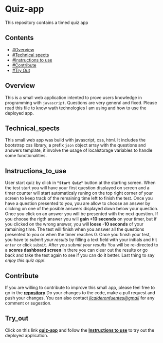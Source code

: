 # Quiz-app
This repository contains a timed quiz app

## Contents
- [#Overview]('#Overview')
- [#Technical spects]('#Technical_spects')
- [#Instructions to use]('#Instructions_to_use')
- [#Contribute]('#Contribute')
- [#Try Out]('#Try_out')

## Overview
This is a small web application intented to prove users knowledge in programming with `javascript`. Questions are very general and fixed. Please read this file to know wath technologies I am using and how to use the deployed app.

## Technical_spects
This small web app was build with javascript, css, html. It includes the bootstrap css library, a prefix `json` object array with the questions and answers template, it involve the usage of localstorage variables to handle some functionalities.

## Instructions_to_use
User start quiz by click in **`"Start Quiz"`** button at the starting screen. When the test start you will have your first question displayed on screen and a timer counter will start automaticaly runing on the top right corner of your screen to keep track of the remaining time left to finish the test. Once you have a question presented to you, you are allow to choose an answer by clicking on one of the posible answers displayed down below your question. Once you click on an answer you will be presented with the next question. If you choose the rigth answer you will **gain +10 seconds** on your timer, but if you clicked on the wrong answer, you will **loose -10 seconds** of your ramaining time. The test will finish when you answer all the questions presented to you or when the timer reaches 0. Once you finish your test, you have to *submit your results* by filling a text field with your initials and hit `enter` or click `submit`. After you *submit your results* You will be re-directed to a **scores dashboard screen** in there you can clear out the results or go back and take the test again to see if you can do it better. Last thing to say *enjoy this quiz app!*.

## Contribute
If you are willing to contribute to improve this small app, please feel free to go in the [**repository**](https://github.com/jlcalderon/quiz-app) Do your changes to the code, make a pull request and push your changes. You can also contact [*jlcalderonfuentes@gmail*]('jlcalderonfuentes@gmail') for any comment or sugestion.

## Try_out
Click on this link [**quiz-app**](https://jlcalderon.github.io/quiz-app/) and follow the [**Instructions to use**]('#Instructions_to_use') to try out the deployed application.
